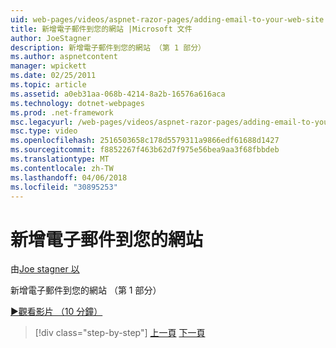 ```yaml
---
uid: web-pages/videos/aspnet-razor-pages/adding-email-to-your-web-site
title: 新增電子郵件到您的網站 |Microsoft 文件
author: JoeStagner
description: 新增電子郵件到您的網站 （第 1 部分）
ms.author: aspnetcontent
manager: wpickett
ms.date: 02/25/2011
ms.topic: article
ms.assetid: a0eb31aa-068b-4214-8a2b-16576a616aca
ms.technology: dotnet-webpages
ms.prod: .net-framework
msc.legacyurl: /web-pages/videos/aspnet-razor-pages/adding-email-to-your-web-site
msc.type: video
ms.openlocfilehash: 2516503658c178d5579311a9866edf61688d1427
ms.sourcegitcommit: f8852267f463b62d7f975e56bea9aa3f68fbbdeb
ms.translationtype: MT
ms.contentlocale: zh-TW
ms.lasthandoff: 04/06/2018
ms.locfileid: "30895253"
---
```

<a name="adding-email-to-your-web-site"></a>新增電子郵件到您的網站
====================
由[Joe stagner 以](https://github.com/JoeStagner)

新增電子郵件到您的網站 （第 1 部分）

[&#9654;觀看影片 （10 分鐘）](https://channel9.msdn.com/Blogs/ASP-NET-Site-Videos/adding-email-to-your-web-site)

> [!div class="step-by-step"]
> [上一頁](working-with-video.md)
> [下一頁](adding-search-to-your-web-site.md)
